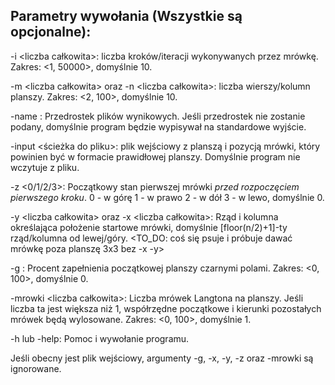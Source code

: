 ## Parametry wywołania (Wszystkie są opcjonalne):




-i <liczba całkowita>: liczba kroków/iteracji wykonywanych przez mrówkę. Zakres: <1, 50000>, domyślnie 10.

-m <liczba całkowita> oraz -n <liczba całkowita>: liczba wierszy/kolumn planszy. Zakres: <2, 100>, domyślnie 10.

-name <wyraz>: Przedrostek plików wynikowych. Jeśli przedrostek nie zostanie podany, domyślnie program będzie wypisywał na standardowe wyjście.

-input <ścieżka do pliku>: plik wejściowy z planszą i pozycją mrówki, który powinien być w formacie prawidłowej planszy. Domyślnie program nie wczytuje z pliku.

-z <0/1/2/3>: Początkowy stan pierwszej mrówki *przed rozpoczęciem pierwszego kroku*. 0 - w górę 1 - w prawo 2 - w dół 3 - w lewo, domyślnie 0.

-y <liczba całkowita> oraz -x <liczba całkowita>: Rząd i kolumna określająca położenie startowe mrówki, domyślnie [floor(n/2)+1]-ty rząd/kolumna od lewej/góry. <TO_DO: coś się psuje i próbuje dawać mrówkę poza planszę 3x3 bez -x -y>

-g <liczba wymierna>: Procent zapełnienia początkowej planszy czarnymi polami. Zakres: <0, 100>, domyślnie 0.

-mrowki <liczba całkowita>: Liczba mrówek Langtona na planszy. Jeśli liczba ta jest większa niż 1, współrzędne początkowe i kierunki pozostałych mrówek będą wylosowane. Zakres: <0, 100>, domyślnie 1.

-h lub -help: Pomoc i wywołanie programu.

Jeśli obecny jest plik wejściowy, argumenty -g, -x, -y, -z oraz -mrowki są ignorowane.
